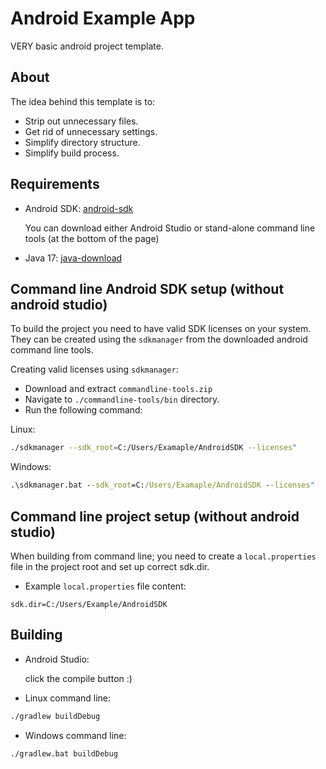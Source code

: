 # Android Example App
VERY basic android project template.

## About
The idea behind this template is to:
  - Strip out unnecessary files.
  - Get rid of unnecessary settings.
  - Simplify directory structure.
  - Simplify build process.


## Requirements
- Android SDK: [android-sdk](https://developer.android.com/studio)

    You can download either Android Studio or stand-alone command line tools (at the bottom of the page)
    

- Java 17: [java-download](https://www.java.com/en/download/)


## Command line Android SDK setup (without android studio)

To build the project you need to have valid SDK licenses on your system. They can be created using the `sdkmanager` from 
the downloaded android command line tools.

Creating valid licenses using `sdkmanager`:
- Download and extract `commandline-tools.zip`
- Navigate to `./commandline-tools/bin` directory.
- Run the following command:

Linux:
```sh
./sdkmanager --sdk_root=C:/Users/Examaple/AndroidSDK --licenses"

```
Windows:
```cmd
.\sdkmanager.bat --sdk_root=C:/Users/Examaple/AndroidSDK --licenses"
```
    

## Command line project setup (without android studio)

When building from command line; you need to create a `local.properties` file in the project root and set up correct sdk.dir.
- Example `local.properties` file content:
```
sdk.dir=C:/Users/Example/AndroidSDK
```


## Building
- Android Studio:
  
  click the compile button :)
- Linux command line:
```sh
./gradlew buildDebug
```
- Windows command line:
```
./gradlew.bat buildDebug
```
